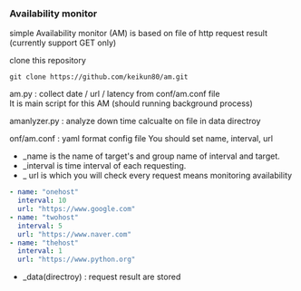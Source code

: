 ### Availability monitor 

simple Availability monitor (AM) is based on file of http request result (currently support GET only)

clone this repository
```
git clone https://github.com/keikun80/am.git
```

am.py : collect date / url / latency from conf/am.conf file  
It is main script for this AM (should running background process)

amanlyzer.py : analyze down time calcualte on file in data directroy

onf/am.conf : yaml format config file
You should set name, interval, url   
- _name is the name of target's and group name of interval and target.
- _interval is time interval of each requesting.
- _ url is which you will check every request means monitoring availability

```yaml example 
- name: "onehost"
  interval: 10
  url: "https://www.google.com"
- name: "twohost"
  interval: 5
  url: "https://www.naver.com"
- name: "thehost"
  interval: 1
  url: "https://www.python.org"
```
- _data(directroy) : request result are stored 
